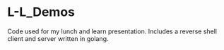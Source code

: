 # L-L_Demos
Code used for my lunch and learn presentation. Includes a reverse shell client and server written in golang.
